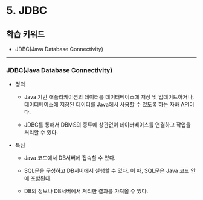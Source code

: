 # 5. JDBC

## 학습 키워드

- JDBC(Java Database Connectivity)

***

### JDBC(Java Database Connectivity)

- 정의

  - Java 기반 애플리케이션의 데이터를 데이터베이스에 저장 및 업데이트하거나, 데이터베이스에 저장된 데이터를 Java에서 사용할 수 있도록 하는 자바 API이다.

  - JDBC를 통해서 DBMS의 종류에 상관없이 데이터베이스를 연결하고 작업을 처리할 수 있다.

- 특징

  - Java 코드에서 DB서버에 접속할 수 있다.

  - SQL문을 구성하고 DB서버에서 실행할 수 있다. 이 때, SQL문은 Java 코드 안에 포함된다.

  - DB의 정보나 DB서버에서 처리한 결과를 가져올 수 있다.
  